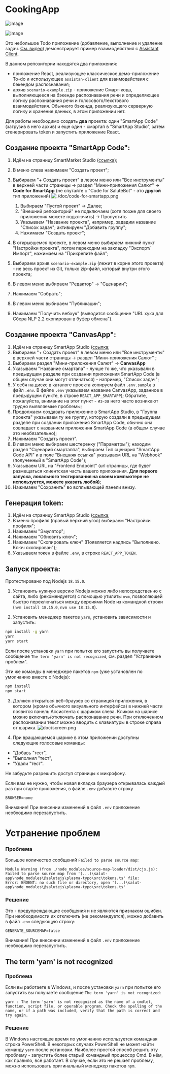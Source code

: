 # CookingApp

![image](https://github.com/domster704/cooking-app-front/assets/61056244/2e4ee938-aa7f-47fa-93c6-dc4114931d4d)

![image](https://github.com/domster704/cooking-app-front/assets/61056244/5573d8c8-229e-4cf2-868a-e83be5a56170)



Это небольшое Todo приложение (добавление, выполнение и удаление задач. [См. видео](https://youtu.be/P-o2rwHhARo)) демонстрирует пример взаимодействия с [Assistant Client](https://github.com/sberdevices/assistant-client). 

В данном репозитории находятся два приложения:
- приложение React, реализующее классическое демо-приложение To-do и использующее `assistan-client` для взаимодействия с бэкендом распознавания;
- архив `scenario-example.zip` - приложение Смарт-кода, выполняющееся на бэкенде распознавания речи и определяющее логику распознавания речи и голосового/текстового взаимодействия.
Обычного бэкенда, реализующего серверную логику и хранение данных, в этом приложении нет.

Для работы необходимо создать **два** проекта: один "SmartApp Code" (загрузив в него архив) и еще один - смартап в "SmartApp Studio", затем сгенерировать token и запустить приложение React.
                        

## Создание проекта "SmartApp Code":

1. Идём на страницу SmartMarket Studio ([ссылка](https://developers.sber.ru/studio/));
1. В меню слева нажимаем "Создать проект";
1. Выбираем "+ Создать проект" в левом меню или "Все инструменты" в верхней части страницы -> раздел "Мини-приложения Салют" -> **Code for SmartApp** (не спутайте с "Code for SaluteBot" - это __другой__ тип приложений)
![./doc/code-for-smartapp.png](./doc/code-for-smartapp.png)
   1. Выбираем "Пустой проект" -> Далее; 
   2. "Внешний репозиторий" не подключаем (хотя позже для своего приложения можете подключить) -> Пропустить 
   3. Указываем "Название проекта", например, зададим название "Список задач"; активируем "Добавить группу";
   4. Нажимаем "Создать проект";
   
1. В открывшемся проекте, в левом меню выбираем нижний пункт "Настройки проекта", потом переходим на закладку "Экспорт/Импорт", нажимаем на "Прикрепите файл";
1. Выбираем архив `scenario-example.zip` (лежит в корне этого проекта) -  не весь проект из Git, только zip-файл, который внутри этого проекта;
1. В левом меню выбираем "Редактор" -> "Сценарии";
1. Нажимаем "Собрать";
1. В левом меню выбираем  "Публикации";
1. Нажимаем "Получить вебхук" (выводится сообщение "URL хука для Сбера NLP 2.2 скопирован в буфер обмена").
                              

## Создание проекта "CanvasApp":

1. Идём на страницу SmartApp Studio ([ссылка](https://developers.sber.ru/studio/);
1.  Выбираем "+ Создать проект" в левом меню или "Все инструменты" в верхней части страницы -> раздел "Мини-приложения Салют" ;
1. Выбираем раздел "Мини-приложения Салют" -> **CanvasApp**
1. Указываем "Название смартапа" - лучше то же, что указывали в предыдущем разделе при создании приложения SmartApp Code (в общем случае они могут отличаться) - например, "Список задач"; 
1. У себя на диске в каталоге проекта копируем файл `.env.sample` в файл `.env`. В файле `.env` указываем название CanvasApp, заданное в предыдущем пункте, в строке `REACT_APP_SMARTAPP`); Обратите, пожалуйста, внимание на этот пункт - из-за него часто возникают трудно выявляемые проблемы;
1. Продолжаем создавать приложение в SmartApp Studio, в "Группа проекта" указываем ту же группу, которую создали в предыдущем разделе при создании приложения SmartApp Code, обычно она совпадает с названием приложения SmartApp Code (в общем случае это необязательно);
1. Нажимаем "Создать проект".
1. В левом меню выбираем шестеренку ("Параметры"); находим раздел "Сценарий смартаппа", выбираем Тип сценария "SmartApp Code API" и в поле "Внешняя ссылка" указываем URL на "Webhook" (полученный в "SmartApp Code");
1. Указываем URL на "Frontend Endpoint" (url страницы, где будет размещаться клиентская часть вашего приложения. **Для первого запуска, локального тестирования на своем компьютере не используется, можете указать любой)**;
1. Нажимаем "Сохранить" во всплывающей панели внизу.
                                   

## Генерация token:

1. Идём на страницу SmartApp Studio ([ссылка](https://developers.sber.ru/studio/);
1. В меню профиля (правый верхний угол) выбираем "Настройки профиля";
1. Нажимаем "Эмулятор";
1. Нажимаем "Обновить ключ";
1. Нажимаем "Скопировать ключ" (Появляется надпись "Выполнено. Ключ скопирован");
1. Указываем токен в файле `.env`, в строке `REACT_APP_TOKEN`.
               

## Запуск проекта:
              
Протестировано под Nodejs `18.15.0`.

1. Установить нужную версию Nodejs можно либо непосредственно с сайта, либо (рекомендуется) с помощью утилиты `nvm`, позволяющей быстро переключаться между версиями Node из командной строки (`nvm install 18.15.0`, `nvm use 18.15.0`).
                                 
2. Установить менеджер пакетов `yarn`, установить зависимости и запустить: 

```bash
npm install -g yarn
yarn               
yarn start
```
                                 
Если после установки `yarn` при попытке его запустить вы получаете сообщение `The term 'yarn' is not recognized`, см. раздел "Устранение проблем".

Эти же команды в менеджере пакетов `npm` (уже установлен по умолчанию вместе с Nodejs):

```bash
npm install      
npm start
```


3. Должен открыться веб-браузер со страницей приложения, в котором (кроме обычного визуального интерфейса) в нижней части появится панель Ассистента с шариком слева. Кликом на шарике можно включать/отключать распознавание речи. При отключенном распознавании текст можно вводить с клавиатуры в строке справа от шарика.
![doc/screen.png](doc/screen.png)                             

4. При вращающемся шарике в этом приложении доступны следующие голосовые команды:
- "Добавь "тест",
- "Выполнил "тест",
- "Удали "тест". 

Не забудьте разрешить доступ страницы к микрофону.
                           
Если вам не нужно, чтобы новая вкладка браузера открывалась каждый раз при старте приложения, в файле `.env` добавьте строку

```dotenv
BROWSER=none
```

Внимание! При внесении изменений в файл `.env` приложение необходимо перезапустить.


# Устранение проблем

### Проблема

Большое количество сообщений `Failed to parse source map`:

```log
Module Warning (from ./node_modules/source-map-loader/dist/cjs.js):
Failed to parse source map from '(...)\salut-app\node_modules\@salutejs\plasma-typo\src\tokens.ts' file: 
Error: ENOENT: no such file or directory, open '(...)\salut-app\node_modules\@salutejs\plasma-typo\src\tokens.ts'
```

### Решение

Это - предупреждающие сообщения и не являются признаком ошибки.
При необходимости их отключить (не рекомендуется), можно добавить в файл `.env` следующую строку:

```dotenv
GENERATE_SOURCEMAP=false
```
                     
Внимание! При внесении изменений в файл `.env` приложение необходимо перезапустить.


## The term 'yarn' is not recognized
                     
### Проблема

Если вы работаете в Windows, и после установки `yarn` при попытке его запустить вы получаете сообщение `The term 'yarn' is not recognized`:
     
```log
yarn : The term 'yarn' is not recognized as the name of a cmdlet, function, script file, or operable program. Check the spelling of the name, or if a path was included, verify that the path is correct and try again.
```

### Решение

В Windows настоящее время по умолчанию используется командная строка PowerShell. В некоторых случаях PowerShell не может найти команду `yarn` после установки. Наиболее простой способ решить эту проблему - запустить более старый командный процессор Cmd.  В нём, как правило, всё работает. 
В случае, если это не решает проблему, можно использовать оригинальный менеджер пакетов `npm`. 


